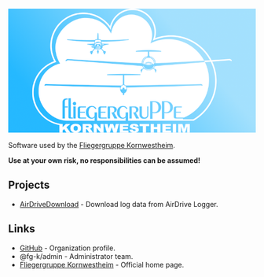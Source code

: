 ![logo](images/fgk_social.png)



Software used by the [Fliegergruppe Kornwestheim](http://fliegergruppe-kornwestheim.de/).

**Use at your own risk, no responsibilities can be assumed!**



## Projects

- [AirDriveDownload](AirDriveDownload) - Download log data from AirDrive Logger.



## Links

- [GitHub](https://www.github.com/fg-k/) - Organization profile.
- @fg-k/admin - Administrator team.
- [Fliegergruppe Kornwestheim](http://fliegergruppe-kornwestheim.de/) - Official home page.

